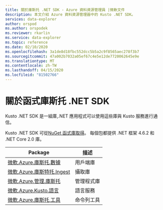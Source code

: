```yaml
---
title: 關於庫斯托 .NET SDK - Azure 資料資源管理員 |微軟文件
description: 本文介紹 Azure 資料資源管理器中的 Kusto .NET SDK。
services: data-explorer
author: orspod
ms.author: orspodek
ms.reviewer: rkarlin
ms.service: data-explorer
ms.topic: reference
ms.date: 02/10/2020
ms.openlocfilehash: 3a1de8d18fbc552dcc5b5a2c9f8565aec278f3b7
ms.sourcegitcommit: 47a002b7032a05ef67c4e5e12de7720062645e9e
ms.translationtype: MT
ms.contentlocale: zh-TW
ms.lasthandoff: 04/15/2020
ms.locfileid: "81502766"
---
```

# <a name="about-kusto-net-sdk"></a>關於函式庫斯托 .NET SDK

Kusto .NET SDK 是一組庫,.NET 應用程式可以使用這些庫與 Kusto 服務進行通信。

Kusto .NET SDK 可從[NuGet 函式庫取得](https://www.nuget.org/)。
每個包都提供 .NET 框架 4.6.2 和 .NET Core 2.0 庫。

|Package                                                                                             |描述        |
|----------------------------------------------------------------------------------------------------|-------------------|
|[微軟.Azure.庫斯托.數據](https://www.nuget.org/packages/Microsoft.Azure.Kusto.Data/)            |用戶端庫     |
|[微軟.Azure.庫斯特托.Ingest](https://www.nuget.org/packages/Microsoft.Azure.Kusto.Ingest/)        |攝取庫  |
|[微軟.Azure.管理.庫斯托](https://www.nuget.org/packages/Microsoft.Azure.Management.Kusto/)|管理程式庫 |
|[微軟.Azure.Kusto.語言](https://www.nuget.org/packages/Microsoft.Azure.Kusto.Language/)    |語言服務   |
|[微軟.Azure.庫斯托.工具](https://www.nuget.org/packages/Microsoft.Azure.Kusto.Tools/)          |命令列工具 |

